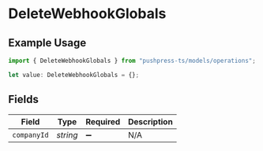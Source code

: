 # DeleteWebhookGlobals

## Example Usage

```typescript
import { DeleteWebhookGlobals } from "pushpress-ts/models/operations";

let value: DeleteWebhookGlobals = {};
```

## Fields

| Field              | Type               | Required           | Description        |
| ------------------ | ------------------ | ------------------ | ------------------ |
| `companyId`        | *string*           | :heavy_minus_sign: | N/A                |